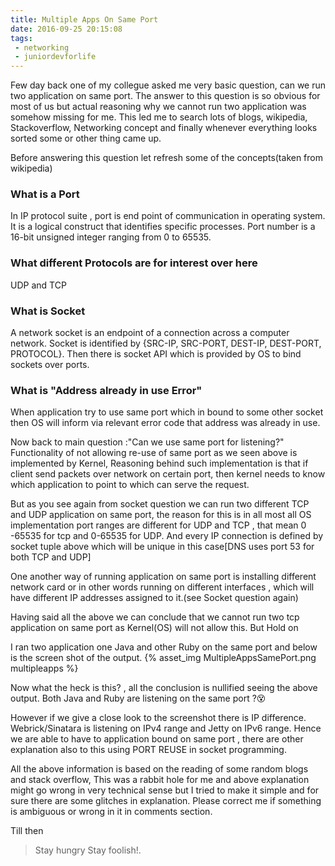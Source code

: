 ```yaml
---
title: Multiple Apps On Same Port
date: 2016-09-25 20:15:08
tags:
 - networking
 - juniordevforlife
---
```


Few day back one of my collegue asked me very basic question, can we run two application on same port.
The answer to this question is so obvious for most of us but actual reasoning why we cannot run two application was somehow missing for me. This led me to search lots of blogs, wikipedia, Stackoverflow, Networking concept and finally whenever everything looks sorted some or other thing came up.

Before answering this question let refresh some of the concepts(taken from wikipedia)
### What is a Port
In IP protocol suite , port is end point of communication in operating system. It is a logical construct that identifies specific processes. Port number is a 16-bit unsigned integer ranging from 0 to 65535.

### What different Protocols are for interest over here
UDP and TCP

### What is Socket
A network socket is an endpoint of a connection across a computer network. Socket is identified by {SRC-IP, SRC-PORT, DEST-IP, DEST-PORT, PROTOCOL}.
Then there is socket API which is provided by OS to bind sockets over ports.

### What is "Address already in use Error"
When application try to use same port which in bound to some other socket then OS will inform via relevant error code that address was already in use.

Now back to main question :"Can we use same port for listening?"
Functionality of not allowing re-use of same port as we seen above is implemented by Kernel, Reasoning behind such implementation is that if client send packets over network on certain port, then kernel needs to know which application to point to which can serve the request.

But as you see again from socket question we can run two different TCP and UDP application on same port, the reason for this is in all most all OS implementation port ranges are different for UDP and TCP , that mean 0 -65535 for tcp and 0-65535 for UDP. And every IP connection is defined by socket tuple above which will be unique in this case[DNS uses port 53 for both TCP and UDP]

One another way of running application on same port is installing different network card or in other words running on different interfaces , which will have different IP addresses assigned to it.(see Socket question again)

Having said all the above we can conclude that we cannot run two tcp application on same port as Kernel(OS) will not allow this.
But Hold on

I ran two application one Java and other Ruby on the same port and below is the screen shot of the output.
{% asset_img MultipleAppsSamePort.png multipleapps %}

Now what the heck is this? , all the conclusion is nullified seeing the above output. Both Java and Ruby are listening on the same port ?😵

However if we give a close look to the screenshot there is IP difference. Webrick/Sinatara is listening on IPv4 range and Jetty on IPv6 range.
Hence we are able to have to application bound on same port , there are other explanation also to this using PORT REUSE in socket programming.

All the above information is based on the reading of some random blogs and stack overflow, This was a rabbit hole for me and above explanation might go wrong in very technical sense but I tried to make it simple and for sure there are some glitches in explanation.
Please correct me if something is ambiguous or wrong in it in comments section.

Till then
> Stay hungry Stay foolish!.
